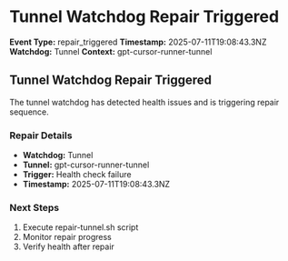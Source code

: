 # Tunnel Watchdog Repair Triggered

**Event Type:** repair_triggered
**Timestamp:** 2025-07-11T19:08:43.3NZ
**Watchdog:** Tunnel
**Context:** gpt-cursor-runner-tunnel


## Tunnel Watchdog Repair Triggered

The tunnel watchdog has detected health issues and is triggering repair sequence.

### Repair Details
- **Watchdog:** Tunnel
- **Tunnel:** gpt-cursor-runner-tunnel
- **Trigger:** Health check failure
- **Timestamp:** 2025-07-11T19:08:43.3NZ

### Next Steps
1. Execute repair-tunnel.sh script
2. Monitor repair progress
3. Verify health after repair



